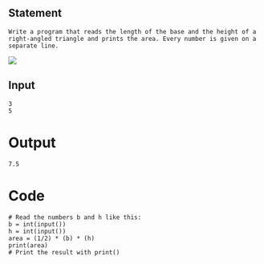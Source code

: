 ## Statement
```
Write a program that reads the length of the base and the height of a right-angled triangle and prints the area. Every number is given on a separate line.
```
![](http://i.imgur.com/6EkzVxA.jpg)
## Input
```
3
5
```
# Output
```
7.5
```
# Code
```
# Read the numbers b and h like this:
b = int(input())
h = int(input())
area = (1/2) * (b) * (h)
print(area)
# Print the result with print()
```
